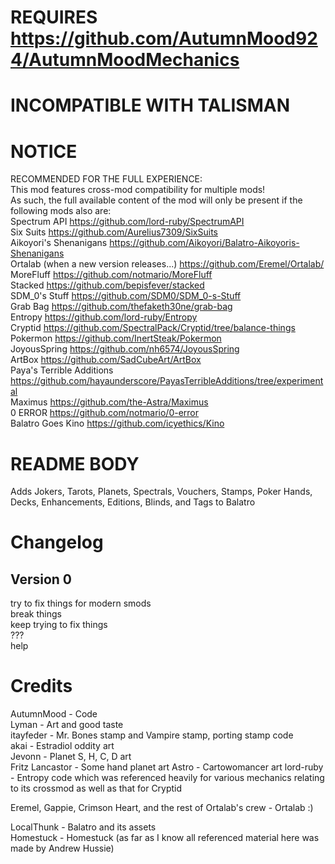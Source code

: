 # REQUIRES https://github.com/AutumnMood924/AutumnMoodMechanics  
  
# INCOMPATIBLE WITH TALISMAN  
  
# NOTICE  
  
RECOMMENDED FOR THE FULL EXPERIENCE:  
This mod features cross-mod compatibility for multiple mods!  
As such, the full available content of the mod will only be present if the following mods also are:  
⁠Spectrum API https://github.com/lord-ruby/SpectrumAPI  
⁠Six Suits https://github.com/Aurelius7309/SixSuits  
Aikoyori's Shenanigans https://github.com/Aikoyori/Balatro-Aikoyoris-Shenanigans  
Ortalab (when a new version releases...) https://github.com/Eremel/Ortalab/  
MoreFluff https://github.com/notmario/MoreFluff  
Stacked https://github.com/bepisfever/stacked  
SDM_0's Stuff https://github.com/SDM0/SDM_0-s-Stuff  
Grab Bag https://github.com/thefaketh30ne/grab-bag  
Entropy https://github.com/lord-ruby/Entropy  
Cryptid https://github.com/SpectralPack/Cryptid/tree/balance-things  
Pokermon https://github.com/InertSteak/Pokermon  
JoyousSpring https://github.com/nh6574/JoyousSpring  
ArtBox https://github.com/SadCubeArt/ArtBox  
Paya's Terrible Additions https://github.com/hayaunderscore/PayasTerribleAdditions/tree/experimental  
Maximus https://github.com/the-Astra/Maximus  
0 ERROR https://github.com/notmario/0-error  
Balatro Goes Kino https://github.com/icyethics/Kino  
  
# README BODY  
  
Adds Jokers, Tarots, Planets, Spectrals, Vouchers, Stamps, Poker Hands, Decks, Enhancements, Editions, Blinds, and Tags to Balatro  
  
# Changelog  
## Version 0  
try to fix things for modern smods  
break things  
keep trying to fix things  
???  
help  
  
# Credits  
AutumnMood - Code  
Lyman - Art and good taste  
itayfeder - Mr. Bones stamp and Vampire stamp, porting stamp code  
akai - Estradiol oddity art  
Jevonn - Planet S, H, C, D art  
Fritz Lancastor - Some hand planet art
Astro - Cartowomancer art
lord-ruby - Entropy code which was referenced heavily for various mechanics relating to its crossmod as well as that for Cryptid
  
Eremel, Gappie, Crimson Heart, and the rest of Ortalab's crew - Ortalab :)  
  
LocalThunk - Balatro and its assets  
Homestuck - Homestuck (as far as I know all referenced material here was made by Andrew Hussie)  
  